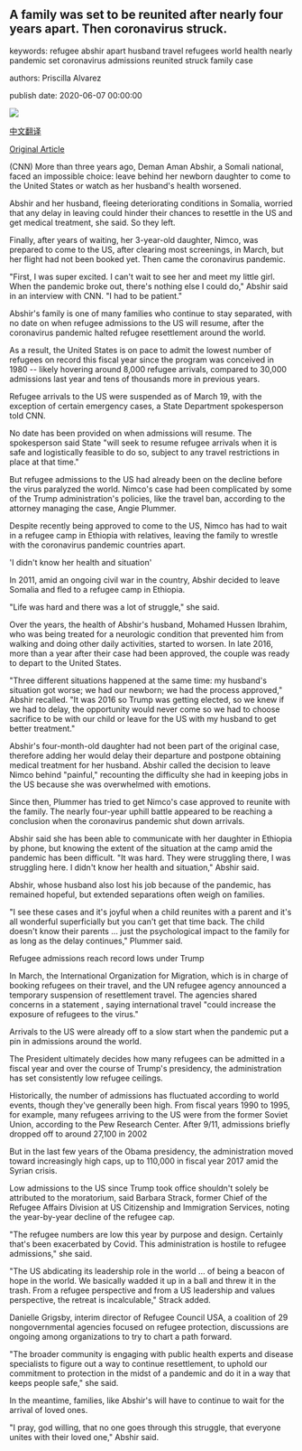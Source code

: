 ## A family was set to be reunited after nearly four years apart. Then coronavirus struck.

keywords: refugee abshir apart husband travel refugees world health nearly pandemic set coronavirus admissions reunited struck family case

authors: Priscilla Alvarez

publish date: 2020-06-07 00:00:00

![](https://cdn.cnn.com/cnnnext/dam/assets/200605122541-01-nimco-coronavirus-super-tease.jpg)

[中文翻译](A%20family%20was%20set%20to%20be%20reunited%20after%20nearly%20four%20years%20apart.%20Then%20coronavirus%20struck._zh.md)

[Original Article](https://edition.cnn.com/2020/06/07/politics/refugees-coronavirus/index.html)

(CNN) More than three years ago, Deman Aman Abshir, a Somali national, faced an impossible choice: leave behind her newborn daughter to come to the United States or watch as her husband's health worsened.

Abshir and her husband, fleeing deteriorating conditions in Somalia, worried that any delay in leaving could hinder their chances to resettle in the US and get medical treatment, she said. So they left.

Finally, after years of waiting, her 3-year-old daughter, Nimco, was prepared to come to the US, after clearing most screenings, in March, but her flight had not been booked yet. Then came the coronavirus pandemic.

"First, I was super excited. I can't wait to see her and meet my little girl. When the pandemic broke out, there's nothing else I could do," Abshir said in an interview with CNN. "I had to be patient."

Abshir's family is one of many families who continue to stay separated, with no date on when refugee admissions to the US will resume, after the coronavirus pandemic halted refugee resettlement around the world.

As a result, the United States is on pace to admit the lowest number of refugees on record this fiscal year since the program was conceived in 1980 -- likely hovering around 8,000 refugee arrivals, compared to 30,000 admissions last year and tens of thousands more in previous years.

Refugee arrivals to the US were suspended as of March 19, with the exception of certain emergency cases, a State Department spokesperson told CNN.

No date has been provided on when admissions will resume. The spokesperson said State "will seek to resume refugee arrivals when it is safe and logistically feasible to do so, subject to any travel restrictions in place at that time."

But refugee admissions to the US had already been on the decline before the virus paralyzed the world. Nimco's case had been complicated by some of the Trump administration's policies, like the travel ban, according to the attorney managing the case, Angie Plummer.

Despite recently being approved to come to the US, Nimco has had to wait in a refugee camp in Ethiopia with relatives, leaving the family to wrestle with the coronavirus pandemic countries apart.

'I didn't know her health and situation'

In 2011, amid an ongoing civil war in the country, Abshir decided to leave Somalia and fled to a refugee camp in Ethiopia.

"Life was hard and there was a lot of struggle," she said.

Over the years, the health of Abshir's husband, Mohamed Hussen Ibrahim, who was being treated for a neurologic condition that prevented him from walking and doing other daily activities, started to worsen. In late 2016, more than a year after their case had been approved, the couple was ready to depart to the United States.

"Three different situations happened at the same time: my husband's situation got worse; we had our newborn; we had the process approved," Abshir recalled. "It was 2016 so Trump was getting elected, so we knew if we had to delay, the opportunity would never come so we had to choose sacrifice to be with our child or leave for the US with my husband to get better treatment."

Abshir's four-month-old daughter had not been part of the original case, therefore adding her would delay their departure and postpone obtaining medical treatment for her husband. Abshir called the decision to leave Nimco behind "painful," recounting the difficulty she had in keeping jobs in the US because she was overwhelmed with emotions.

Since then, Plummer has tried to get Nimco's case approved to reunite with the family. The nearly four-year uphill battle appeared to be reaching a conclusion when the coronavirus pandemic shut down arrivals.

Abshir said she has been able to communicate with her daughter in Ethiopia by phone, but knowing the extent of the situation at the camp amid the pandemic has been difficult. "It was hard. They were struggling there, I was struggling here. I didn't know her health and situation," Abshir said.

Abshir, whose husband also lost his job because of the pandemic, has remained hopeful, but extended separations often weigh on families.

"I see these cases and it's joyful when a child reunites with a parent and it's all wonderful superficially but you can't get that time back. The child doesn't know their parents ... just the psychological impact to the family for as long as the delay continues," Plummer said.

Refugee admissions reach record lows under Trump

In March, the International Organization for Migration, which is in charge of booking refugees on their travel, and the UN refugee agency announced a temporary suspension of resettlement travel. The agencies shared concerns in a statement , saying international travel "could increase the exposure of refugees to the virus."

Arrivals to the US were already off to a slow start when the pandemic put a pin in admissions around the world.

The President ultimately decides how many refugees can be admitted in a fiscal year and over the course of Trump's presidency, the administration has set consistently low refugee ceilings.

Historically, the number of admissions has fluctuated according to world events, though they've generally been high. From fiscal years 1990 to 1995, for example, many refugees arriving to the US were from the former Soviet Union, according to the Pew Research Center. After 9/11, admissions briefly dropped off to around 27,100 in 2002

But in the last few years of the Obama presidency, the administration moved toward increasingly high caps, up to 110,000 in fiscal year 2017 amid the Syrian crisis.

Low admissions to the US since Trump took office shouldn't solely be attributed to the moratorium, said Barbara Strack, former Chief of the Refugee Affairs Division at US Citizenship and Immigration Services, noting the year-by-year decline of the refugee cap.

"The refugee numbers are low this year by purpose and design. Certainly that's been exacerbated by Covid. This administration is hostile to refugee admissions," she said.

"The US abdicating its leadership role in the world ... of being a beacon of hope in the world. We basically wadded it up in a ball and threw it in the trash. From a refugee perspective and from a US leadership and values perspective, the retreat is incalculable," Strack added.

Danielle Grigsby, interim director of Refugee Council USA, a coalition of 29 nongovernmental agencies focused on refugee protection, discussions are ongoing among organizations to try to chart a path forward.

"The broader community is engaging with public health experts and disease specialists to figure out a way to continue resettlement, to uphold our commitment to protection in the midst of a pandemic and do it in a way that keeps people safe," she said.

In the meantime, families, like Abshir's will have to continue to wait for the arrival of loved ones.

"I pray, god willing, that no one goes through this struggle, that everyone unites with their loved one," Abshir said.